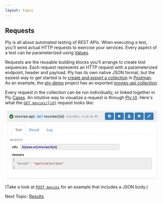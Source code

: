 ```yaml
---
layout: topic
---
```

## Requests
Ply is all about automated testing of REST APIs. When executing a test, 
you'll send actual HTTP requests to exercise your services.
Every aspect of a test can be parameterized using [Values](values).

Requests are the reusable building blocks you'll arrange to create test sequences.
Each request represents an HTTP request with a parameterized endpoint, header and payload.
Ply has its own native JSON format, but the easiest way to get started is to
[create and export a collection](https://www.getpostman.com/docs/postman/collections/creating_collections) 
in [Postman](https://www.getpostman.com/).  As an example, the [ply-demo](https://github.com/ply-ct/ply-demo)
project has an exported [movies-api collection](https://github.com/ply-ct/ply-demo/blob/master/src/test/ply/movies-api.postman).

Every request in the collection can be run individually, or linked together in Ply [Cases](cases).
An intuitive way to visualize a request is through [Ply UI](https://ply-ct.com/ui/requests).
Here's what the [`GET movies/{id}`](https://ply-ct.com/ui/requests/movies-api/GET/movies/{id}) request looks like:

!['GET movies/id' request](../img/get-movies-id-request.png)

(Take a look at [`POST movies`](https://ply-ct.com/ui/requests/movies-api/POST/movies) for an example that includes a JSON body.)

Next Topic: [Results](results)
